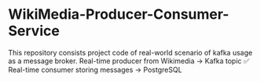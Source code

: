 # WikiMedia-Producer-Consumer-Service
This repository consists project code of real-world scenario of kafka usage as a message broker. Real-time producer from Wikimedia → Kafka topic ✅ Real-time consumer storing messages → PostgreSQL
